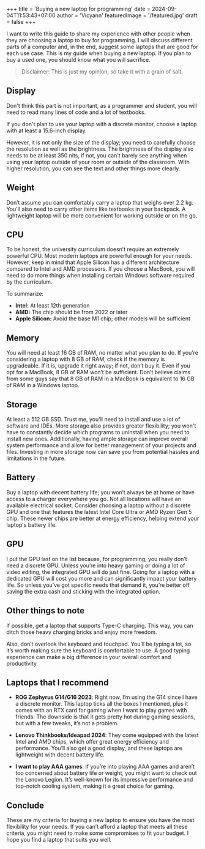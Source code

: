 +++
title = 'Buying a new laptop for programming'
date = 2024-09-04T11:53:43+07:00
author = 'Vicyann'
featuredImage = '/featured.jpg'
draft = false
+++

I want to write this guide to share my experience with other people when they are choosing a laptop to buy for programming. I will discuss different parts of a computer and, in the end, suggest some laptops that are good for each use case. This is my guide when buying a new laptop. If you plan to buy a used one, you should know what you will sacrifice.

> Disclaimer: This is just my opinion, so take it with a grain of salt.

## Display

Don't think this part is not important, as a programmer and student, you will need to read many lines of code and a lot of textbooks.

If you don't plan to use your laptop with a discrete monitor, choose a laptop with at least a 15.6-inch display.

However, it is not only the size of the display; you need to carefully choose the resolution as well as the brightness. The brightness of the display also needs to be at least 350 nits, if not, you can't barely see anything when using your laptop outside of your room or outside of the classroom. With higher resolution, you can see the text and other things more clearly.

## Weight

Don’t assume you can comfortably carry a laptop that weighs over 2.2 kg. You'll also need to carry other items like textbooks in your backpack. A lightweight laptop will be more convenient for working outside or on the go.

## CPU

To be honest, the university curriculum doesn’t require an extremely powerful CPU. Most modern laptops are powerful enough for your needs. However, keep in mind that Apple Silicon has a different architecture compared to Intel and AMD processors. If you choose a MacBook, you will need to do more things when installing certain Windows software required by the curriculum.

To summarize:

- **Intel:** At least 12th generation
- **AMD:** The chip should be from 2022 or later
- **Apple Silicon:** Avoid the base M1 chip; other models will be sufficient

## Memory

You will need at least 16 GB of RAM, no matter what you plan to do. If you’re considering a laptop with 8 GB of RAM, check if the memory is upgradeable. If it is, upgrade it right away; if not, don’t buy it. Even if you opt for a MacBook, 8 GB of RAM won’t be sufficient. Don’t believe claims from some guys say that 8 GB of RAM in a MacBook is equivalent to 16 GB of RAM in a Windows laptop.

## Storage

At least a 512 GB SSD. Trust me, you'll need to install and use a lot of software and IDEs. More storage also provides greater flexibility; you won't have to constantly decide which programs to uninstall when you need to install new ones. Additionally, having ample storage can improve overall system performance and allow for better management of your projects and files. Investing in more storage now can save you from potential hassles and limitations in the future.

## Battery

Buy a laptop with decent battery life; you won’t always be at home or have access to a charger everywhere you go. Not all locations will have an available electrical socket. Consider choosing a laptop without a discrete GPU and one that features the latest Intel Core Ultra or AMD Ryzen Gen 5 chip. These newer chips are better at energy efficiency, helping extend your laptop's battery life.

## GPU

I put the GPU last on the list because, for programming, you really don’t need a discrete GPU. Unless you’re into heavy gaming or doing a lot of video editing, the integrated GPU will do just fine. Going for a laptop with a dedicated GPU will cost you more and can significantly impact your battery life. So unless you’ve got specific needs that demand it, you’re better off saving the extra cash and sticking with the integrated option.

## Other things to note

If possible, get a laptop that supports Type-C charging. This way, you can ditch those heavy charging bricks and enjoy more freedom.

Also, don’t overlook the keyboard and touchpad. You’ll be typing a lot, so it’s worth making sure the keyboard is comfortable to use. A good typing experience can make a big difference in your overall comfort and productivity.

## Laptops that I recommend

- **ROG Zephyrus G14/G16 2023**: Right now, I’m using the G14 since I have a discrete monitor. This laptop ticks all the boxes I mentioned, plus it comes with an RTX card for gaming when I want to play games with friends. The downside is that it gets pretty hot during gaming sessions, but with a few tweaks, it’s not a problem.

- **Lenovo Thinkbooks/Ideapad 2024**: They come equipped with the latest Intel and AMD chips, which offer great energy efficiency and performance. You’ll also get a good display, and these laptops are lightweight with decent battery life.

- **I want to play AAA games**: If you’re into playing AAA games and aren’t too concerned about battery life or weight, you might want to check out the Lenovo Legion. It’s well-known for its impressive performance and top-notch cooling system, making it a great choice for gaming.

## Conclude

These are my criteria for buying a new laptop to ensure you have the most flexibility for your needs. If you can’t afford a laptop that meets all these criteria, you might need to make some compromises to fit your budget. I hope you find a laptop that suits you well.
